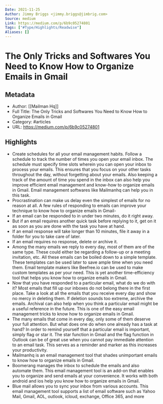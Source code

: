 ```yaml
---
Date: 2021-11-25
Author: Jimmy Briggs <jimmy.briggs@jimbrig.com>
Source: medium
Link: https://medium.com/p/6b9c05274801
Tags: ["#Type/Highlights/Readwise"]
Aliases: []
---
```

# The Only Tricks and Softwares You Need to Know How to Organize Emails in Gmail

## Metadata
- Author: [[Mailman Hq]]
- Full Title: The Only Tricks and Softwares You Need to Know How to Organize Emails in Gmail
- Category: #articles
- URL: https://medium.com/p/6b9c05274801

## Highlights
- Create schedules for all your email management habits. Follow a schedule to track the number of times you open your email inbox. The schedule must specify time slots wherein you can open your inbox to process your emails. This ensures that you focus on your other tasks throughout the day, without forgetting about your emails. Also keeping a track of the amount of time you spend in the inbox can also help you improve efficient email management and know-how to organize emails in Gmail. Email management softwares like Mailmanhq can help you in this task.
- Procrastination can make us delay even the simplest of emails for no reason at all. A few rules of responding to emails can improve your technique to know how to organize emails in Gmail-
- If an email can be responded to in under two minutes, do it right away.
- But if an email requires another quick task before replying to it, get on it as soon as you are done with the task you have at hand.
- If an email response will take longer than 10 minutes, file it away in a folder for you to take care of later.
- If an email requires no response, delete or archive it.
- Among the many emails we reply to every day, most of them are of the same type. These could either be regarding a follow-up or a meeting invitation, etc. All these emails can be boiled down to a simple template. These templates can be used later to save ample time when you need them. Email template makers like Beefree.io can be used to make custom templates as per your need. This is yet another time-efficiency tool that helps you know how to organize emails in Gmail.
- Now that you have responded to a particular email, what do we do with it? Most emails that fill up our inboxes do not belong there in the first place. Take a look at all the emails that you receive every day and show no mercy in deleting them. If deletion sounds too extreme, archive the emails. Archival can also help when you think a particular email might be a useful reference in the future. This is one of the easy email management tricks to know how to organize emails in Gmail.
- The many emails that come in every day, only some of them deserve your full attention. But what does one do when one already has a task at hand? In order to remind yourself that a particular email is important, simply flag or star it. The star function in Gmail and the flag function in Outlook can be of great use when you cannot pay immediate attention to an email task. This serves as a reminder and marker as this increases your productivity.
- Mailmanhq is an email management tool that shades unimportant emails to know how to organize emails in Gmail.
- Boomerang manages the inbox to schedule the emails and also automate them. This email management tool is an add-on that enables you to organize and send emails at your convenience. It works with both android and ios help you know how to organize emails in Gmail.
- Blue mail allows you to sync your inbox from various accounts. This email management tool supports a list of email software such as Yahoo Mail, Gmail, AOL, outlook, icloud, exchange, Office 365, and more
